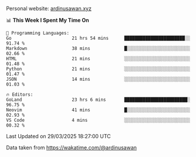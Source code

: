 Personal website: [ardinusawan.xyz](https://ardinusawan.xyz)

<!--START_SECTION:waka-->
📊 **This Week I Spent My Time On** 

```text
💬 Programming Languages: 
Go                       21 hrs 54 mins      ███████████████████████░░   91.74 % 
Markdown                 38 mins             █░░░░░░░░░░░░░░░░░░░░░░░░   02.66 % 
HTML                     21 mins             ░░░░░░░░░░░░░░░░░░░░░░░░░   01.48 % 
Python                   21 mins             ░░░░░░░░░░░░░░░░░░░░░░░░░   01.47 % 
JSON                     14 mins             ░░░░░░░░░░░░░░░░░░░░░░░░░   01.03 % 

🔥 Editors: 
GoLand                   23 hrs 6 mins       ████████████████████████░   96.75 % 
Neovim                   41 mins             █░░░░░░░░░░░░░░░░░░░░░░░░   02.93 % 
VS Code                  4 mins              ░░░░░░░░░░░░░░░░░░░░░░░░░   00.32 % 
```


 Last Updated on 29/03/2025 18:27:00 UTC
<!--END_SECTION:waka-->
Data taken from https://wakatime.com/@ardinusawan

